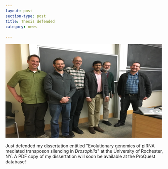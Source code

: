 ```yaml
---
layout: post
section-type: post
title: Thesis defended
category: news

---
```

<img src="/img/defense.jpg" style="width:500px;height:300px;">

<p>Just defended my dissertation entitled "Evolutionary genomics of piRNA mediated transposon silencing in <i>Drosophila</i>" at the University of Rochester, NY. A PDF copy of my dissertation will soon be available at the ProQuest database!



